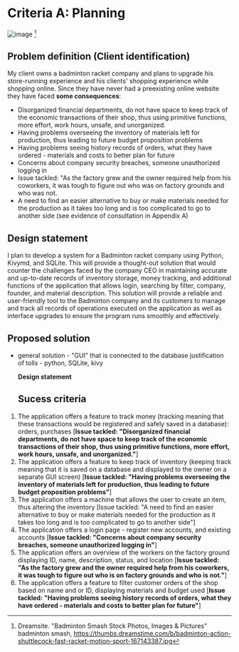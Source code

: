 # Criteria A: Planning
![image](https://github.com/Rokyyz/Unit3/assets/134658259/3c97f3c4-5331-40dc-87a3-ed900b3e7f75) [^1]


## Problem definition (Client identification)
My client owns a badminton racket company and plans to upgrade his store-running experience and his clients' shopping experience while shopping online. Since they have never had a preexisting online website they have faced **some consequences**: 

* Disorganized financial departments, do not have space to keep track of the economic transactions of their shop, thus using primitive functions, more effort, work hours, unsafe, and unorganized.
* Having problems overseeing the inventory of materials left for production, thus leading to future budget proposition problems
* Having problems seeing history records of orders, what they have ordered - materials and costs to better plan for future
* Concerns about company security breaches, someone unauthorized logging in
* Issue tackled: "As the factory grew and the owner required help from his coworkers, it was tough to figure out who was on factory grounds and who was not.
* A need to find an easier alternative to buy or make materials needed for the production as it takes too long and is too complicated to go to another side
(see evidence of consultation in Appendix A) 

## Design statement 

I plan to develop a system for a Badminton racket company using Python, Kivymd, and SQLite. This will provide a thought-out solution that would counter the challenges faced by the company CEO in maintaining accurate and up-to-date records of inventory storage, money tracking, and additional functions of the application that allows login, searching by filter, company, founder, and material description. This solution will provide a reliable and user-friendly tool to the Badminton company and its customers to manage and track all records of operations executed on the application as well as interface upgrades to ensure the program runs smoothly and effectively.

  ## Proposed solution
  
- general solution - "GUI" that is connected to the database
justification of tolls - python, SQLite, kivy

  **Design statement**

  ## Sucess criteria
1. The application offers a feature to track money (tracking meaning that these transactions would be registered and safely saved in a database): orders, purchases [**Issue tackled: "Disorganized financial departments, do not have space to keep track of the economic transactions of their shop, thus using primitive functions, more effort, work hours, unsafe, and unorganized."**]
2. The application offers a feature to keep track of inventory (keeping track meaning that it is saved on a database and displayed to the owner on a separate GUI screen) [**Issue tackled: "Having problems overseeing the inventory of materials left for production, thus leading to future budget proposition problems"**]
3. The application offers a machine that allows the user to create an item, thus altering the inventory [Issue tackled: "A need to find an easier alternative to buy or make materials needed for the production as it takes too long and is too complicated to go to another side"]
4. The application offers a login page - register new accounts, and existing accounts [**Issue tackled: "Concerns about company security breaches, someone unauthorized logging in"**] 
5. The application offers an overview of the workers on the factory ground displaying ID, name, description, status, and location [**Issue tackled: "As the factory grew and the owner required help from his coworkers, it was tough to figure out who is on factory grounds and who is not."**]
6. The application offers a feature to filter customer orders of the shop based on name and or ID, displaying materials and budget used [**Issue tackled: "Having problems seeing history records of orders, what they have ordered - materials and costs to better plan for future"**]


[^1]: Dreamsite. "Badminton Smash Stock Photos, Images & Pictures" badminton smash,
https://thumbs.dreamstime.com/b/badminton-action-shuttlecock-fast-racket-motion-sport-167143387.jpg
